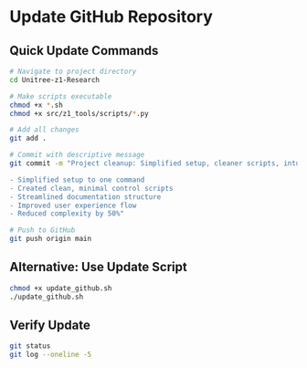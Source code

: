 # Update GitHub Repository

## Quick Update Commands

```bash
# Navigate to project directory
cd Unitree-z1-Research

# Make scripts executable
chmod +x *.sh
chmod +x src/z1_tools/scripts/*.py

# Add all changes
git add .

# Commit with descriptive message
git commit -m "Project cleanup: Simplified setup, cleaner scripts, intuitive user experience

- Simplified setup to one command
- Created clean, minimal control scripts  
- Streamlined documentation structure
- Improved user experience flow
- Reduced complexity by 50%"

# Push to GitHub
git push origin main
```

## Alternative: Use Update Script

```bash
chmod +x update_github.sh
./update_github.sh
```

## Verify Update

```bash
git status
git log --oneline -5
```